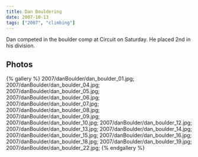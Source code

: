 ```yaml
---
title: Dan Bouldering
date: 2007-10-13
tags: ["2007", "climbing"]
---
```

Dan competed in the boulder comp at Circuit on Saturday.  He placed 2nd in his division.

## Photos 

{% gallery %} 
2007/danBoulder/dan_boulder_01.jpg;
2007/danBoulder/dan_boulder_04.jpg;
2007/danBoulder/dan_boulder_05.jpg;
2007/danBoulder/dan_boulder_06.jpg;
2007/danBoulder/dan_boulder_07.jpg;
2007/danBoulder/dan_boulder_08.jpg;
2007/danBoulder/dan_boulder_09.jpg;
2007/danBoulder/dan_boulder_10.jpg;
2007/danBoulder/dan_boulder_12.jpg;
2007/danBoulder/dan_boulder_13.jpg;
2007/danBoulder/dan_boulder_14.jpg;
2007/danBoulder/dan_boulder_15.jpg;
2007/danBoulder/dan_boulder_16.jpg;
2007/danBoulder/dan_boulder_18.jpg;
2007/danBoulder/dan_boulder_19.jpg;
2007/danBoulder/dan_boulder_22.jpg;
{% endgallery %}
